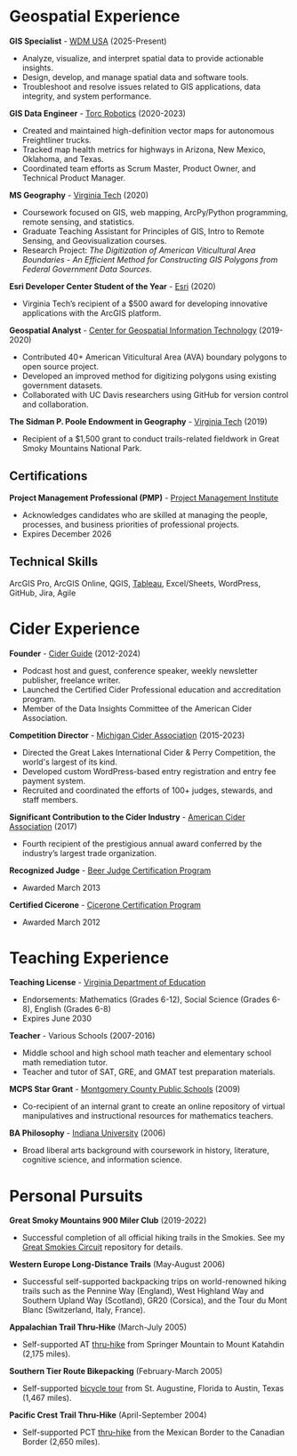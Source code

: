 # Geospatial Experience

**GIS Specialist** - [WDM USA](https://www.wdm-int.com/) (2025-Present)
- Analyze, visualize, and interpret spatial data to provide actionable insights.
- Design, develop, and manage spatial data and software tools.
- Troubleshoot and resolve issues related to GIS applications, data integrity, and system performance.

**GIS Data Engineer** - [Torc Robotics](https://torc.ai/) (2020-2023)
- Created and maintained high-definition vector maps for autonomous Freightliner trucks.
- Tracked map health metrics for highways in Arizona, New Mexico, Oklahoma, and Texas.
- Coordinated team efforts as Scrum Master, Product Owner, and Technical Product Manager.

**MS Geography** - [Virginia Tech](https://geography.vt.edu/) (2020)
- Coursework focused on GIS, web mapping, ArcPy/Python programming, remote sensing, and statistics.
- Graduate Teaching Assistant for Principles of GIS, Intro to Remote Sensing, and Geovisualization courses.
- Research Project: _The Digitization of American Viticultural Area Boundaries - An Efficient Method for Constructing GIS Polygons from Federal Government Data Sources_.

**Esri Developer Center Student of the Year** - [Esri](https://storymaps.arcgis.com/stories/62d7f7cc84e34d43960c2f0cc82ea2db#ref-n-6CSIVs) (2020)
- Virginia Tech’s recipient of a $500 award for developing innovative applications with the ArcGIS platform.

**Geospatial Analyst** - [Center for Geospatial Information Technology](https://www.cgit.vt.edu/) (2019-2020)
- Contributed 40+ American Viticultural Area (AVA) boundary polygons to open source project.
- Developed an improved method for digitizing polygons using existing government datasets.
- Collaborated with UC Davis researchers using GitHub for version control and collaboration.

**The Sidman P. Poole Endowment in Geography** - [Virginia Tech](https://geography.vt.edu/academics/research-funding.html) (2019)
- Recipient of a $1,500 grant to conduct trails-related fieldwork in Great Smoky Mountains National Park.

## Certifications

**Project Management Professional (PMP)** - [Project Management Institute](https://www.pmi.org/certifications/project-management-pmp)
- Acknowledges candidates who are skilled at managing the people, processes, and business priorities of professional projects.
- Expires December 2026

## Technical Skills
ArcGIS Pro, ArcGIS Online, QGIS, [Tableau](https://public.tableau.com/app/profile/ericallanwest/vizzes), Excel/Sheets, WordPress, GitHub, Jira, Agile

# Cider Experience

**Founder** - [Cider Guide](https://ciderguide.com/about/) (2012-2024)
- Podcast host and guest, conference speaker, weekly newsletter publisher, freelance writer.
- Launched the Certified Cider Professional education and accreditation program.
- Member of the Data Insights Committee of the American Cider Association.

**Competition Director** - [Michigan Cider Association](https://michiganciders.com/) (2015-2023)
- Directed the Great Lakes International Cider & Perry Competition, the world's largest of its kind.
- Developed custom WordPress-based entry registration and entry fee payment system.
- Recruited and coordinated the efforts of 100+ judges, stewards, and staff members.

**Significant Contribution to the Cider Industry** - [American Cider Association](https://ciderassociation.org/) (2017)
- Fourth recipient of the prestigious annual award conferred by the industry’s largest trade organization.

**Recognized Judge** - [Beer Judge Certification Program](https://www.bjcp.org/)
- Awarded March 2013

**Certified Cicerone** - [Cicerone Certification Program](https://www.cicerone.org/)
- Awarded March 2012

# Teaching Experience

**Teaching License** - [Virginia Department of Education](https://vadoe.mylicense.com/verification/)
- Endorsements: Mathematics (Grades 6-12), Social Science (Grades 6-8), English (Grades 6-8)
- Expires June 2030

**Teacher** - Various Schools (2007-2016)
- Middle school and high school math teacher and elementary school math remediation tutor.
- Teacher and tutor of SAT, GRE, and GMAT test preparation materials.

**MCPS Star Grant** - [Montgomery County Public Schools](https://www.mcps.org/) (2009)
- Co-recipient of an internal grant to create an online repository of virtual manipulatives and instructional resources for mathematics teachers.

**BA Philosophy** - [Indiana University](https://bloomington.iu.edu/) (2006)
- Broad liberal arts background with coursework in history, literature, cognitive science, and information science.

# Personal Pursuits

**Great Smoky Mountains 900 Miler Club** (2019-2022)
- Successful completion of all official hiking trails in the Smokies. See my [Great Smokies Circuit](https://completingthemap.com/great-smokies-circuit/) repository for details.

**Western Europe Long-Distance Trails** (May-August 2006)
- Successful self-supported backpacking trips on world-renowned hiking trails such as the Pennine Way (England), West Highland Way and Southern Upland Way (Scotland), GR20 (Corsica), and the Tour du Mont Blanc (Switzerland, Italy, France).

**Appalachian Trail Thru-Hike** (March-July 2005)
- Self-supported AT [thru-hike](https://www.trailjournals.com/journal/3073) from Springer Mountain to Mount Katahdin (2,175 miles).

**Southern Tier Route Bikepacking** (February-March 2005)
- Self-supported [bicycle tour](https://www.crazyguyonabike.com/doc/825) from St. Augustine, Florida to Austin, Texas (1,467 miles).

**Pacific Crest Trail Thru-Hike** (April-September 2004)
- Self-supported PCT [thru-hike](https://www.trailjournals.com/journal/2634) from the Mexican Border to the Canadian Border (2,650 miles).
